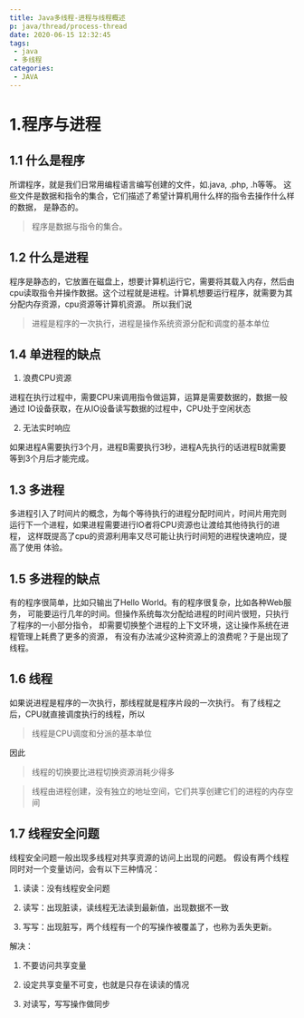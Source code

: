 ```yaml
---
title: Java多线程-进程与线程概述
p: java/thread/process-thread
date: 2020-06-15 12:32:45
tags: 
 - java
 - 多线程
categories:
 - JAVA
---
```


# 1.程序与进程

## 1.1 什么是程序

所谓程序，就是我们日常用编程语言编写创建的文件，如.java, .php, .h等等。
这些文件是数据和指令的集合，它们描述了希望计算机用什么样的指令去操作什么样的数据，
是静态的。

> 程序是数据与指令的集合。

## 1.2 什么是进程

程序是静态的，它放置在磁盘上，想要计算机运行它，需要将其载入内存，然后由
cpu读取指令并操作数据。这个过程就是进程。计算机想要运行程序，就需要为其
分配内存资源，cpu资源等计算机资源。
所以我们说

> 进程是程序的一次执行，进程是操作系统资源分配和调度的基本单位

## 1.4 单进程的缺点

1. 浪费CPU资源

进程在执行过程中，需要CPU来调用指令做运算，运算是需要数据的，数据一般通过
IO设备获取，在从IO设备读写数据的过程中，CPU处于空闲状态

2. 无法实时响应

如果进程A需要执行3个月，进程B需要执行3秒，进程A先执行的话进程B就需要
等到3个月后才能完成。

## 1.3 多进程

多进程引入了时间片的概念，为每个等待执行的进程分配时间片，时间片用完则
运行下一个进程，如果进程需要进行IO者将CPU资源也让渡给其他待执行的进程，
这样既提高了cpu的资源利用率又尽可能让执行时间短的进程快速响应，提高了使用
体验。

## 1.5 多进程的缺点

有的程序很简单，比如只输出了Hello World。有的程序很复杂，比如各种Web服务，
可能要运行几年的时间。但操作系统每次分配给进程的时间片很短，只执行了程序的一小部分指令，
却需要切换整个进程的上下文环境，这让操作系统在进程管理上耗费了更多的资源，
有没有办法减少这种资源上的浪费呢？于是出现了线程。

## 1.6 线程

如果说进程是程序的一次执行，那线程就是程序片段的一次执行。
有了线程之后，CPU就直接调度执行的线程，所以

>线程是CPU调度和分派的基本单位

因此
>线程的切换要比进程切换资源消耗少得多

>线程由进程创建，没有独立的地址空间，它们共享创建它们的进程的内存空间

## 1.7 线程安全问题

线程安全问题一般出现多线程对共享资源的访问上出现的问题。
假设有两个线程同时对一个变量访问，会有以下三种情况：

1. 读读：没有线程安全问题

2. 读写：出现脏读，读线程无法读到最新值，出现数据不一致

3. 写写：出现脏写，两个线程有一个的写操作被覆盖了，也称为丢失更新。

解决：

1. 不要访问共享变量

2. 设定共享变量不可变，也就是只存在读读的情况

3. 对读写，写写操作做同步







